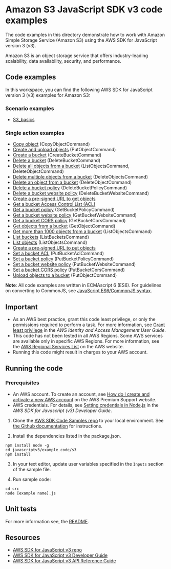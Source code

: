 #  Amazon S3 JavaScript SDK v3 code examples
The code examples in this directory demonstrate how to work with Amazon Simple Storage Service (Amazon S3) using the AWS SDK for JavaScript version 3 (v3).

Amazon S3 is an object storage service that offers industry-leading scalability, data availability, security, and performance.

## Code examples
In this workspace, you can find the following AWS SDK for JavaScript version 3 (v3) examples for Amazon S3:
### Scenario examples
- [S3_basics](scenarios/s3_basics/src/s3_basics.js) 

### Single action examples
- [Copy object](src/s3_copyobject.js) (CopyObjectCommand)
- [Create and upload objects](src/s3_create_and_upload_objects.js) (PutObjectCommand)
- [Create a bucket](src/s3_createbucket.js) (CreateBucketCommand)
- [Delete a bucket](src/s3_deletebucket.js) (DeleteBucketCommand)
- [Delete all objects from a bucket](src/s3_delete_all_objects.js) (ListObjectsCommand, DeleteObjectCommand)
- [Delete multiple objects from a bucket](src/s3_delete_multiple_objects.js) (DeleteObjectsCommand)
- [Delete an object from a bucket](src/s3_delete_object.js) (DeleteObjectCommand)
- [Delete a bucket policy](src/s3_deletebucketpolicy.js) (DeleteBucketPolicyCommand)
- [Delete a bucket website policy](src/s3_deletebucketwebsite.js) (DeleteBucketWebsiteCommand)
- [Create a pre-signed URL to get objects](src/s3_get_presignedURL.js)
- [Get a bucket Access Control List (ACL)](src/s3_getbucketacl.js)
- [Get a bucket policy](src/s3_getbucketpolicy.js) (GetBucketPolicyCommand)
- [Get a bucket website policy](src/s3_getbucketwebsite.js) (GetBucketWebsiteCommand)
- [Get a bucket CORS policy](src/s3_getcors.js) (GetBucketCorsCommand)
- [Get objects from a bucket](src/s3_getobject.js) (GetObjectCommand)
- [Get more than 1000 objects from a bucket](src/s3_list1000plusobjects.js) (ListObjectsCommand)
- [List buckets](src/s3_listbuckets.js) (ListBucketsCommand)
- [List objects](src/s3_listobjects.js) (ListObjectsCommand)
- [Create a pre-signed URL to put objects](src/s3_put_presignedURL.js)
- [Set a bucket ACL](src/s3_putbucketacl.js) (PutBucketAclCommand)
- [Set a bucket policy](src/s3_putbucketpolicy.js) (PutBucketPolicyCommand)
- [Set a bucket website policy](src/s3_setbucketwebsite.js) (PutBucketWebsiteCommand)
- [Set a bucket CORS policy](src/s3_setcors.js) (PutBucketCorsCommand)
- [Upload objects to a bucket](src/s3_upload_object.js) (PutObjectCommand)

**Note**: All code examples are written in ECMAscript 6 (ES6). For guidelines on converting to CommonJS, see 
[JavaScript ES6/CommonJS syntax](https://docs.aws.amazon.com/sdk-for-javascript/v3/developer-guide/sdk-examples-javascript-syntax.html).

## Important

- As an AWS best practice, grant this code least privilege, or only the
  permissions required to perform a task. For more information, see
  [Grant least privilege](https://docs.aws.amazon.com/IAM/latest/UserGuide/best-practices.html#grant-least-privilege)
  in the *AWS Identity and Access Management User Guide*.
- This code has not been tested in all AWS Regions. Some AWS services are
  available only in specific AWS Regions. For more information, see the
  [AWS Regional Services List](https://aws.amazon.com/about-aws/global-infrastructure/regional-product-services/)
  on the AWS website.
- Running this code might result in charges to your AWS account.

## Running the code

### Prerequisites
- An AWS account. To create an account, see [How do I create and activate a new AWS account](https://aws.amazon.com/premiumsupport/knowledge-center/create-and-activate-aws-account/) on the AWS Premium Support website.
- AWS credentials. For details, see  [Setting credentials in Node.js](https://docs.aws.amazon.com/sdk-for-javascript/v3/developer-guide/setting-credentials-node.html) in the
  *AWS SDK for Javascript (v3) Developer Guide*.

1. Clone the [AWS SDK Code Samples repo](https://github.com/awsdocs/aws-doc-sdk-examples) to your local environment. See [the Github documentation](https://docs.github.com/en/github/creating-cloning-and-archiving-repositories/cloning-a-repository) for instructions.

2. Install the dependencies listed in the package.json.

```
npm install node -g
cd javascriptv3/example_code/s3
npm install
```
3. In your text editor, update user variables specified in the ```Inputs``` section of the sample file.

4. Run sample code:
```
cd src
node [example name].js
```

## Unit tests
For more information see, the [README](../README.rst).

## Resources
- [AWS SDK for JavaScript v3 repo](https://github.com/aws/aws-sdk-js-v3)
- [AWS SDK for JavaScript v3 Developer Guide](https://docs.aws.amazon.com/sdk-for-javascript/v3/developer-guide/s3-examples.html)
- [AWS SDK for JavaScript v3 API Reference Guide](https://docs.aws.amazon.com/AWSJavaScriptSDK/v3/latest/clients/client-s3/index.html) 
